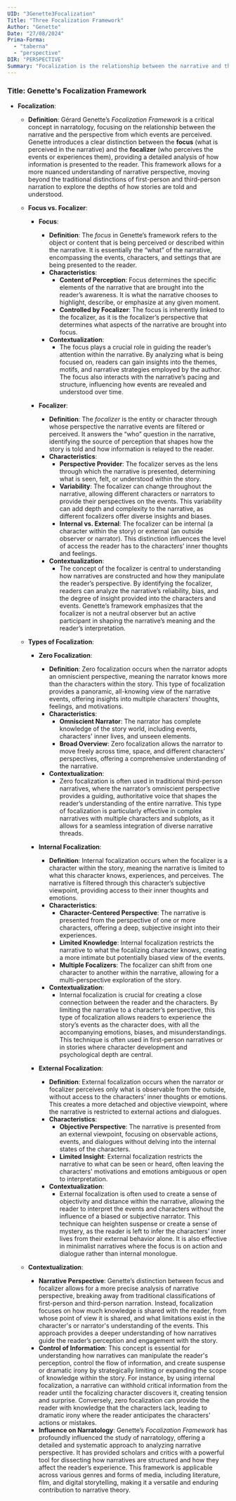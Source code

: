 ```yaml
---
UID: "3Genette3Focalization"
Title: "Three Focalization Framework"
Author: "Genette"
Date: "27/08/2024"
Prima-Forma: 
  - "taberna" 
  - "perspective"
DIR: "PERSPECTIVE"
Summary: "Focalization is the relationship between the narrative and the perspective from which events are perceived. Those three focalizations are: zero, internal, external."
---
```


### Title: **Genette's Focalization Framework**

- **Focalization**:
  - **Definition**: Gérard Genette’s *Focalization Framework* is a critical concept in narratology, focusing on the relationship between the narrative and the perspective from which events are perceived. Genette introduces a clear distinction between the **focus** (what is perceived in the narrative) and the **focalizer** (who perceives the events or experiences them), providing a detailed analysis of how information is presented to the reader. This framework allows for a more nuanced understanding of narrative perspective, moving beyond the traditional distinctions of first-person and third-person narration to explore the depths of how stories are told and understood.

  - **Focus vs. Focalizer**:
    - **Focus**:
      - **Definition**: The *focus* in Genette’s framework refers to the object or content that is being perceived or described within the narrative. It is essentially the “what” of the narrative, encompassing the events, characters, and settings that are being presented to the reader.
      - **Characteristics**:
        - **Content of Perception**: Focus determines the specific elements of the narrative that are brought into the reader’s awareness. It is what the narrative chooses to highlight, describe, or emphasize at any given moment.
        - **Controlled by Focalizer**: The focus is inherently linked to the focalizer, as it is the focalizer’s perspective that determines what aspects of the narrative are brought into focus.
      - **Contextualization**:
        - The focus plays a crucial role in guiding the reader’s attention within the narrative. By analyzing what is being focused on, readers can gain insights into the themes, motifs, and narrative strategies employed by the author. The focus also interacts with the narrative’s pacing and structure, influencing how events are revealed and understood over time.

    - **Focalizer**:
      - **Definition**: The *focalizer* is the entity or character through whose perspective the narrative events are filtered or perceived. It answers the “who” question in the narrative, identifying the source of perception that shapes how the story is told and how information is relayed to the reader.
      - **Characteristics**:
        - **Perspective Provider**: The focalizer serves as the lens through which the narrative is presented, determining what is seen, felt, or understood within the story.
        - **Variability**: The focalizer can change throughout the narrative, allowing different characters or narrators to provide their perspectives on the events. This variability can add depth and complexity to the narrative, as different focalizers offer diverse insights and biases.
        - **Internal vs. External**: The focalizer can be internal (a character within the story) or external (an outside observer or narrator). This distinction influences the level of access the reader has to the characters’ inner thoughts and feelings.
      - **Contextualization**:
        - The concept of the focalizer is central to understanding how narratives are constructed and how they manipulate the reader’s perspective. By identifying the focalizer, readers can analyze the narrative’s reliability, bias, and the degree of insight provided into the characters and events. Genette’s framework emphasizes that the focalizer is not a neutral observer but an active participant in shaping the narrative’s meaning and the reader’s interpretation.

  - **Types of Focalization**:
    - **Zero Focalization**:
      - **Definition**: Zero focalization occurs when the narrator adopts an omniscient perspective, meaning the narrator knows more than the characters within the story. This type of focalization provides a panoramic, all-knowing view of the narrative events, offering insights into multiple characters' thoughts, feelings, and motivations.
      - **Characteristics**:
        - **Omniscient Narrator**: The narrator has complete knowledge of the story world, including events, characters' inner lives, and unseen elements.
        - **Broad Overview**: Zero focalization allows the narrator to move freely across time, space, and different characters’ perspectives, offering a comprehensive understanding of the narrative.
      - **Contextualization**:
        - Zero focalization is often used in traditional third-person narratives, where the narrator’s omniscient perspective provides a guiding, authoritative voice that shapes the reader’s understanding of the entire narrative. This type of focalization is particularly effective in complex narratives with multiple characters and subplots, as it allows for a seamless integration of diverse narrative threads.

    - **Internal Focalization**:
      - **Definition**: Internal focalization occurs when the focalizer is a character within the story, meaning the narrative is limited to what this character knows, experiences, and perceives. The narrative is filtered through this character’s subjective viewpoint, providing access to their inner thoughts and emotions.
      - **Characteristics**:
        - **Character-Centered Perspective**: The narrative is presented from the perspective of one or more characters, offering a deep, subjective insight into their experiences.
        - **Limited Knowledge**: Internal focalization restricts the narrative to what the focalizing character knows, creating a more intimate but potentially biased view of the events.
        - **Multiple Focalizers**: The focalizer can shift from one character to another within the narrative, allowing for a multi-perspective exploration of the story.
      - **Contextualization**:
        - Internal focalization is crucial for creating a close connection between the reader and the characters. By limiting the narrative to a character’s perspective, this type of focalization allows readers to experience the story’s events as the character does, with all the accompanying emotions, biases, and misunderstandings. This technique is often used in first-person narratives or in stories where character development and psychological depth are central.

    - **External Focalization**:
      - **Definition**: External focalization occurs when the narrator or focalizer perceives only what is observable from the outside, without access to the characters’ inner thoughts or emotions. This creates a more detached and objective viewpoint, where the narrative is restricted to external actions and dialogues.
      - **Characteristics**:
        - **Objective Perspective**: The narrative is presented from an external viewpoint, focusing on observable actions, events, and dialogues without delving into the internal states of the characters.
        - **Limited Insight**: External focalization restricts the narrative to what can be seen or heard, often leaving the characters' motivations and emotions ambiguous or open to interpretation.
      - **Contextualization**:
        - External focalization is often used to create a sense of objectivity and distance within the narrative, allowing the reader to interpret the events and characters without the influence of a biased or subjective narrator. This technique can heighten suspense or create a sense of mystery, as the reader is left to infer the characters' inner lives from their external behavior alone. It is also effective in minimalist narratives where the focus is on action and dialogue rather than internal monologue.

  - **Contextualization**:
    - **Narrative Perspective**: Genette’s distinction between focus and focalizer allows for a more precise analysis of narrative perspective, breaking away from traditional classifications of first-person and third-person narration. Instead, focalization focuses on how much knowledge is shared with the reader, from whose point of view it is shared, and what limitations exist in the character's or narrator's understanding of the events. This approach provides a deeper understanding of how narratives guide the reader’s perception and engagement with the story.
    - **Control of Information**: This concept is essential for understanding how narratives can manipulate the reader's perception, control the flow of information, and create suspense or dramatic irony by strategically limiting or expanding the scope of knowledge within the story. For instance, by using internal focalization, a narrative can withhold critical information from the reader until the focalizing character discovers it, creating tension and surprise. Conversely, zero focalization can provide the reader with knowledge that the characters lack, leading to dramatic irony where the reader anticipates the characters' actions or mistakes.
    - **Influence on Narratology**: Genette’s *Focalization Framework* has profoundly influenced the study of narratology, offering a detailed and systematic approach to analyzing narrative perspective. It has provided scholars and critics with a powerful tool for dissecting how narratives are structured and how they affect the reader’s experience. This framework is applicable across various genres and forms of media, including literature, film, and digital storytelling, making it a versatile and enduring contribution to narrative theory.
